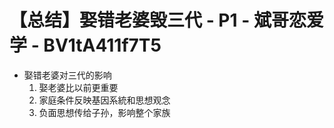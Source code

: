 # 【总结】娶错老婆毁三代 - P1 - 斌哥恋爱学 - BV1tA411f7T5

-   娶错老婆对三代的影响
    1.  娶老婆比以前更重要
    2.  家庭条件反映基因系統和思想观念
    3.  负面思想传给子孙，影响整个家族